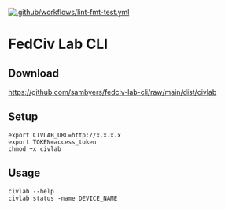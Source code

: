 [![.github/workflows/lint-fmt-test.yml](https://github.com/sambyers/fedciv-lab-cli/actions/workflows/lint-fmt-test.yml/badge.svg)](https://github.com/sambyers/fedciv-lab-cli/actions/workflows/lint-fmt-test.yml)

# FedCiv Lab CLI

## Download
https://github.com/sambyers/fedciv-lab-cli/raw/main/dist/civlab

## Setup
```shell
export CIVLAB_URL=http://x.x.x.x
export TOKEN=access_token
chmod +x civlab
```

## Usage
```shell
civlab --help
civlab status -name DEVICE_NAME
```
